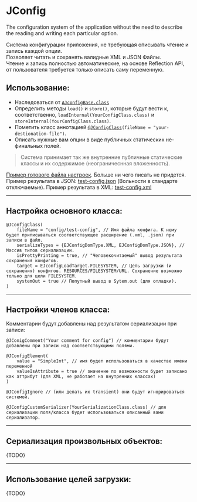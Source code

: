JConfig
=======
The configuration system of the application without the need to describe the reading and writing each particular option.

Система конфигурации приложения, не требующая описывать чтение и запись каждой опции.  
Позволяет читать и сохранять валидные XML и JSON Файлы.  
Чтение и запись полностью автоматические, на основе Reflection API, от пользователя требуется только описать саму переменную.  


Использование:
--------------
- Наследоваться от [`AJconfigBase.class`](https://github.com/Relvl/JConfig/blob/master/src/johnson/jconfig/AJconfigBase.java)
- Определить методы `load()` и `store()`, которые будут вести к, соответственно, `loadInternal(YourConfigClass.class)` и `storeInternal(YourConfigClass.class)`.
- Пометить класс аннотацией [`@JConfigClass`](https://github.com/Relvl/JConfig/blob/master/src/johnson/jconfig/annotations/JConfigClass.java)`(fileName = "your-destionation-file")`.
- Описать нужные вам опции в виде публичных статических не-финальных полей.

>Система принимает так же внутренние публичные статические классы и их содержимое (неограничеснная вложенность).

[Пример готового файла настроек](https://github.com/Relvl/JConfig/blob/master/src-test/johnson/test/TestConfig.java "Ссылка на файл в репозитории"). Больше ни чего писать не придется.
Пример результата в JSON: [test-config.json](https://github.com/Relvl/JConfig/blob/master/test-config.json) (Вольности в стандарте отключаемые).
Пример результата в XML: [test-config.xml](https://github.com/Relvl/JConfig/blob/master/test-config.xml)

***
Настройка основного класса:
---------------------------
    @JConfigClass(
        fileName = "config/test-config", // Имя файла конфига. К нему будет приписываться соответствующее расширение (.xml, .json) при записи в файл.
        serializeTypes = {EJConfigDomType.XML, EJConfigDomType.JSON}, // Массив типов сериализации.
        isPrettyPrinting = true, // "Человекочитаемый" вывод результата сохранения конфигов.
        target = EJconfigLoadTarget.FILESYSTEM, // Цель загрузки (и сохранения) конфигов. RESOURCES/FILESYSTEM/URL. Сохранение возможно только для цели FILESYSTEM.
        systemOut = true // Попутный вывод в Sytem.out (для отладки).
    )

***
Настройки членов класса:
------------------------
Комментарии будут добавлены над результатом сериализации при записи:

    @JConigComment("Your comment for config") // комментарии будут добавлены при записи над соответствующими полями.

    @JConfigElement(
        value = "SimpleInt", // имя будет использоваться в качестве имени переменной
        valueIsAttribute = true // значение по возможности будет записано как аттрибут (для XML, не работает на внутренних классах)
    )

    @JConfigIgnore // (или делать их transient) они будут игнорироваться системой.
    
    @JConfigCustomSerializer(YourSerializationClass.class) // для сериализации поля/класса будет использоваться описанный вами сериализатор.

***
Сериализация произвольных объектов:
-----------------------------------
{TODO}

***
Использование целей загрузки:
-----------------------------
{TODO}


